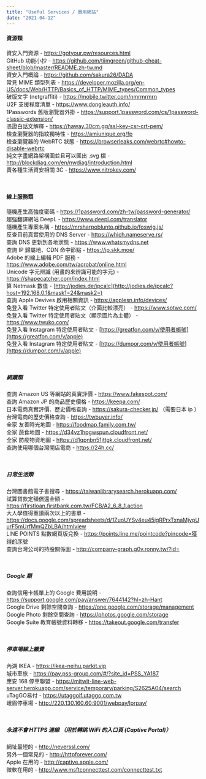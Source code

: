 ```yaml
---
title: "Useful Services / 實用網站"
date: "2021-04-12"
---
```


#### 資源類

資安入門資源 - https://gotyour.pw/resources.html  
GitHub 功能小抄 - https://github.com/tiimgreen/github-cheat-sheet/blob/master/README.zh-tw.md  
資安入門概論 - https://github.com/sakura26/DADA  
常見 MIME 類型列表 - https://developer.mozilla.org/en-US/docs/Web/HTTP/Basics_of_HTTP/MIME_types/Common_types  
破版文字 (netgraffiti) - https://mobile.twitter.com/nmrmrmrn  
U2F 支援程度清單 - https://www.dongleauth.info/  
1Passwords 舊版瀏覽器外掛 - https://support.1password.com/cs/1password-classic-extension/  
憑證白話文解釋 - https://haway.30cm.gg/ssl-key-csr-crt-pem/  
檢查瀏覽器的指紋獨特性 - https://amiunique.org/fp  
檢查瀏覽器的 WebRTC 狀態 - https://browserleaks.com/webrtc#howto-disable-webrtc  
純文字畫網路架構圖並且可以匯出 .svg 檔 - http://blockdiag.com/en/nwdiag/introduction.html  
賣各種生活資安相關 3C - https://www.nitrokey.com/

</br>

#### 線上服務類

隨機產生高強度密碼 - https://1password.com/zh-tw/password-generator/  
超強翻譯網站 DeepL - https://www.deepl.com/translator  
隨機產生專案名稱 - https://mrsharpoblunto.github.io/foswig.js/  
反查目前真實使用的 DNS Server - https://which.nameserve.rs/  
查詢 DNS 更新到各地狀態 - https://www.whatsmydns.net  
查詢 IP 歸屬地、CDN 命中節點 - https://ip.skk.moe/  
Adobe 的線上編輯 PDF 服務 - https://www.adobe.com/tw/acrobat/online.html  
Unicode 字元辨識 (用畫的來辨識可能的字元) - https://shapecatcher.com/index.html  
算 Netmask 數值 - [http://jodies.de/ipcalc](http://jodies.de/ipcalc?host=192.168.0.1&mask1=24&mask2=)  
查詢 Apple Devives 啟用相關資訊 - https://applesn.info/devices/  
免登入看 Twitter 特定使用者貼文（介面比較漂亮） - https://www.sotwe.com/  
免登入看 Twitter 特定使用者貼文（顯示圖片為主體） - https://www.twuko.com/  
免登入看 Instagram 特定使用者貼文 - [https://greatfon.com/v/使用者帳號](https://greatfon.com/v/apple)  
免登入看 Instagram 特定使用者貼文 - [https://dumpor.com/v/使用者帳號](https://dumpor.com/v/apple)  

</br>

##### 網購類

查詢 Amazon US 等網站的真實評價 - https://www.fakespot.com/    
查詢 Amazon JP 的商品歷史價格 - https://keepa.com/  
日本電商真實評價、歷史價格查詢 - https://sakura-checker.jp/ （需要日本 ip ）   
台灣電商的歷史價格查詢 - https://twbuyer.info/  
全家 友善時光地圖 - https://foodmap.family.com.tw/  
全家 蔬食地圖 - https://d34vz1hpgwspun.cloudfront.net/  
全家 防疫物資地圖 - https://d1qpnbn51jttgk.cloudfront.net/  
查詢使用哪個台灣開店電商 - https://24h.cc/  


</br>

##### 日常生活類

台灣圖書館電子書搜尋 - https://taiwanlibrarysearch.herokuapp.com/  
試算貸款定額償還金額 - https://firstloan.firstbank.com.tw/FCB/A2_6_8_1.action  
大人學值得重讀兩次以上的書單 - https://docs.google.com/spreadsheets/d/1ZuoUYSv4eu45igRPrxTxnaMjypUurF5mUrfMmQZbLBA/htmlview  
LINE POINTS 點數網頁版兌換 - https://points.line.me/pointcode?pincode=獲得的序號  
查詢台灣公司的持股關係圖 - http://company-graph.g0v.ronny.tw/?id=  

</br>

##### Google 類

查詢信用卡帳單上的 Google 費用說明 - https://support.google.com/pay/answer/7644142?hl=zh-Hant  
Google Drive 剩餘空間查詢 - https://one.google.com/storage/management  
Google Photo 剩餘空間查詢 - https://photos.google.com/storage  
Google Suite 教育帳號資料轉移 - https://takeout.google.com/transfer  

</br>


##### 停車場線上繳費

內湖 IKEA - https://ikea-neihu.parkit.vip  
城市車旅 - https://pay.pss-group.com/#/?site_id=PSS_YA187  
應安 168 停車聯盟 - https://mitwit-line-web-server.herokuapp.com/service/temporary/parking/S2625A04/search  
uTagGO易付 - https://utaggoif.utaggo.com.tw  
峨眉停車場 - http://220.130.160.60:9001/webpay/lprpay/

</br>

##### 永遠不會 HTTPS 連線 （用於轉跳 WiFi 的入口頁 (Captive Portal)）

網址最短的 - http://neverssl.com/  
另外一個常見的 - http://httpforever.com/  
Apple 在用的 - http://captive.apple.com/  
微軟在用的 - http://www.msftconnecttest.com/connecttest.txt      

</br>
